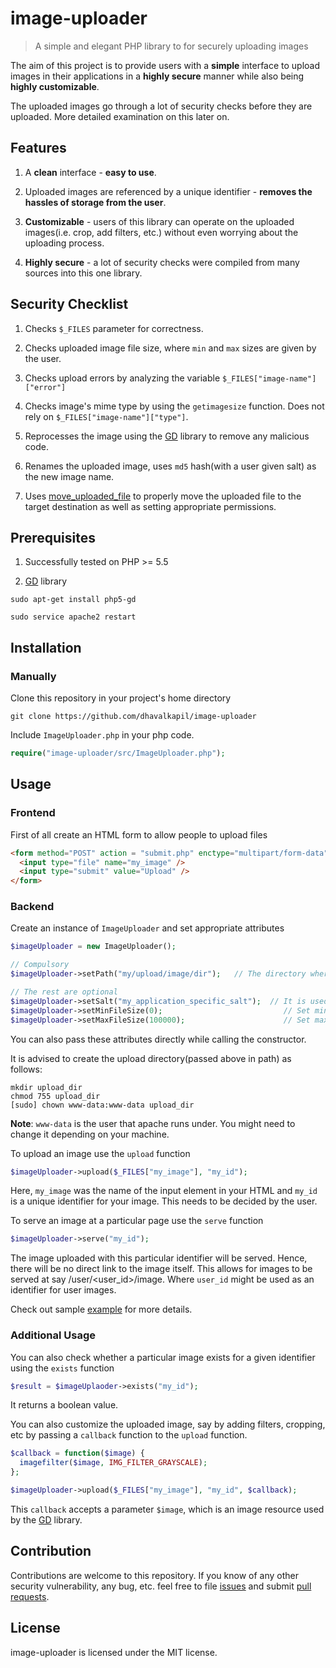 # image-uploader

> A simple and elegant PHP library to for securely uploading images

The aim of this project is to provide users with a **simple** interface to upload images in their applications in a **highly secure** manner while also being **highly customizable**.

The uploaded images go through a lot of security checks before they are uploaded. More detailed examination on this later on.

## Features

1. A **clean** interface - **easy to use**.

2. Uploaded images are referenced by a unique identifier - **removes the hassles of storage from the user**.

3. **Customizable** - users of this library can operate on the uploaded images(i.e. crop, add filters, etc.) without even worrying about the uploading process.

4. **Highly secure** - a lot of security checks were compiled from many sources into this one library.

## Security Checklist

1. Checks `$_FILES` parameter for correctness.

2. Checks uploaded image file size, where `min` and `max` sizes are given by the user.

3. Checks upload errors by analyzing the variable `$_FILES["image-name"]["error"]`

4. Checks image's mime type by using the `getimagesize` function. Does not rely on `$_FILES["image-name"]["type"]`.

5. Reprocesses the image using the [GD](http://php.net/manual/en/book.image.php) library to remove any malicious code.

6. Renames the uploaded image, uses `md5` hash(with a user given salt) as the new image name.

7. Uses [move\_uploaded\_file](http://php.net/manual/en/function.move-uploaded-file.php) to properly move the uploaded file to the target destination as well as setting appropriate permissions.


## Prerequisites

1. Successfully tested on PHP >= 5.5


2. [GD](http://php.net/manual/en/book.image.php) library

  ```
  sudo apt-get install php5-gd

  sudo service apache2 restart
  ```

## Installation

### Manually

Clone this repository in your project's home directory

```
git clone https://github.com/dhavalkapil/image-uploader
```

Include `ImageUploader.php` in your php code.

```php
require("image-uploader/src/ImageUploader.php");
```

## Usage

### Frontend

First of all create an HTML form to allow people to upload files

```html
<form method="POST" action = "submit.php" enctype="multipart/form-data">
  <input type="file" name="my_image" />
  <input type="submit" value="Upload" />
</form>
```

### Backend

Create an instance of `ImageUploader` and set appropriate attributes

```php
$imageUploader = new ImageUploader();

// Compulsory
$imageUploader->setPath("my/upload/image/dir");   // The directory where images will be uploaded

// The rest are optional
$imageUploader->setSalt("my_application_specific_salt");  // It is used while hashing image names
$imageUploader->setMinFileSize(0);                           // Set minimum file size in bytes
$imageUploader->setMaxFileSize(100000);                      // Set maximum file size in bytes
```

You can also pass these attributes directly while calling the constructor.

It is advised to create the upload directory(passed above in path) as follows:

```
mkdir upload_dir
chmod 755 upload_dir
[sudo] chown www-data:www-data upload_dir
```

**Note**: `www-data` is the user that apache runs under. You might need to change it depending on your machine.

To upload an image use the `upload` function

```php
$imageUploader->upload($_FILES["my_image"], "my_id");
```

Here, `my_image` was the name of the input element in your HTML and `my_id` is a unique identifier for your image. This needs to be decided by the user.

To serve an image at a particular page use the `serve` function

```php
$imageUploader->serve("my_id");
```

The image uploaded with this particular identifier will be served. Hence, there will be no direct link to the image itself. This allows for images to be served at say /user/\<user\_id\>/image. Where `user_id` might be used as an identifier for user images.

Check out sample [example](https://github.com/DhavalKapil/image-uploader/tree/master/example) for more details.

### Additional Usage

You can also check whether a particular image exists for a given identifier using the `exists` function

```php
$result = $imageUplaoder->exists("my_id");
```

It returns a boolean value.

You can also customize the uploaded image, say by adding filters, cropping, etc by passing a `callback` function to the `upload` function.

```php
$callback = function($image) {
  imagefilter($image, IMG_FILTER_GRAYSCALE);
};

$imageUploader->upload($_FILES["my_image"], "my_id", $callback);
```

This `callback` accepts a parameter `$image`, which is an image resource used by the [GD](http://php.net/manual/en/book.image.php) library.

## Contribution

Contributions are welcome to this repository. If you know of any other security vulnerability, any bug, etc. feel free to file [issues](https://github.com/DhavalKapil/image-uploader/issues) and submit [pull requests](https://github.com/DhavalKapil/image-uploader/pulls).

## License

image-uploader is licensed under the MIT license.
